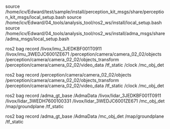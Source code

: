source /home/icv/Edward/test/sample/install/perception_kit_msgs/share/perception_kit_msgs/local_setup.bash 
source /home/icv/Edward/04_tools/analysis_tool/ros2_ws/install/local_setup.bash 
source /home/icv/Edward/04_tools/analysis_tool/ros2_ws/install/adma_msgs/share/adma_msgs/local_setup.bash 


ros2 bag record /livox/imu_3JEDKBF001T0911 /livox/imu_3WEDJC6001ZE671 /perception/camera/camera_02_02/objects /perception/camera/camera_02_02/objects_transform /perception/camera/camera_02_02/video_data /tf_static /clock /mc_obj_det


ros2 bag record /perception/camera/camera_02_02/objects /perception/camera/camera_02_02/objects_transform /perception/camera/camera_02_02/video_data /tf_static /clock /mc_obj_det


ros2 bag record  /adma_gt_base /AdmaData /livox/lidar_3JEDKBF001T0911 /livox/lidar_3WEDH7600100331 /livox/lidar_3WEDJC6001ZE671 /mc_obj_det /map/groundplane /tf_static 

ros2 bag record  /adma_gt_base /AdmaData /mc_obj_det /map/groundplane /tf_static 